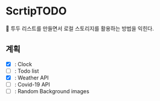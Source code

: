 # ScrtipTODO
💬 투두 리스트를 만들면서 로컬 스토리지를 활용하는 방법을 익힌다.

## 계획
- [x] : Clock
- [ ] : Todo list
- [x] : Weather API
- [ ] : Covid-19 API
- [ ] : Random Background images
